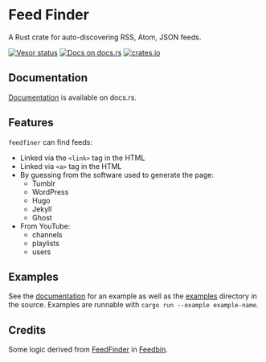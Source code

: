 # Feed Finder

A Rust crate for auto-discovering RSS, Atom, JSON feeds.

[![Vexor status](https://ci.vexor.io/projects/4c415627-b942-4265-acbb-3a5274e51f84/status.svg)](https://ci.vexor.io/ui/projects/4c415627-b942-4265-acbb-3a5274e51f84/builds)
[![Docs on docs.rs](https://docs.rs/feedfinder/badge.svg)][documentation]
[![crates.io](https://img.shields.io/crates/v/feedfinder.svg)](https://crates.io/crates/feedfinder)

## Documentation

[Documentation][documentation] is available on docs.rs.

## Features

`feedfiner` can find feeds:

* Linked via the `<link>` tag in the HTML
* Linked via `<a>` tag in the HTML
* By guessing from the software used to generate the page:
    * Tumblr
    * WordPress
    * Hugo
    * Jekyll
    * Ghost
* From YouTube:
    * channels
    * playlists
    * users

## Examples

See the [documentation] for an example as well as the [examples] directory in
the source. Examples are runnable with `cargo run --example example-name`.

## Credits

Some logic derived from [FeedFinder] in [Feedbin].

[FeedFinder]: https://github.com/feedbin/feedbin/blob/a748eb250ef1d02ecd5ee596bd5a94dac775fbd1/app/models/feed_finder.rb
[Feedbin]: https://feedbin.com/
[documentation]: https://docs.rs/crate/feedfinder/
[examples]: https://github.com/wezm/feedfinder/tree/master/examples
